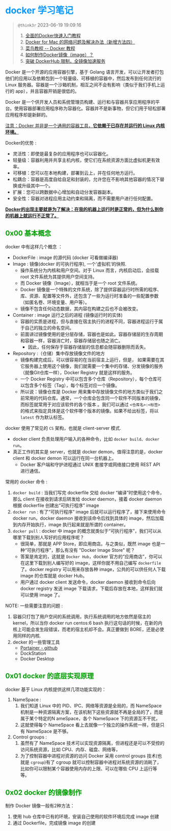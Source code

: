 # <font color=#0099ff> **docker 学习笔记** </font>

> `@think3r` 2023-06-19 19:09:16
> 1. [全面的Docker快速入门教程](https://zhuanlan.zhihu.com/p/435605760)
> 2. [Docker for Mac 的网络问题及解决办法（新增方法四）](https://www.haoyizebo.com/posts/fd0b9bd8/)
> 3. [菜鸟教程 -- Docker 教程](https://www.runoob.com/docker/docker-tutorial.html)
> 4. [如何制作Docker镜像（image）？](https://zhuanlan.zhihu.com/p/122380334)
> 5. [突破 DockerHub 限制，全镜像加速服务](https://zhuanlan.zhihu.com/p/256359308)

Docker 是一个开源的应用容器引擎，基于 Golang 语言开发，可以让开发者打包他们的应用以及依赖包到一个轻量级、可移植的容器中，然后发布到任何流行的 Linux 服务器。容器是一个沙箱机制，相互之间不会有影响（类似于我们手机上运行的 app），并且容器开销是很低的。

Docker 是一个供开发人员和系统管理员构建、运行和与容器共享应用程序的平台。使用容器部署应用程序称为容器化。容器并不是新事物，但它们用于轻松部署应用程序却是新鲜的。

<u>注意：Docker 并非是一个通用的容器工具，**它依赖于已存在并运行的 Linux 内核环境。**</u>

Docker的优势 :

- 灵活性：即使是最复杂的应用程序也可以容器化。
- 轻量级：容器利用并共享主机内核，使它们在系统资源方面比虚拟机更有效率。
- 可移植：您可以在本地构建，部署到云上，并在任何地方运行。
- 松耦合：容器是高度自给自足和封装的，允许您在不影响其他容器的情况下替换或升级其中一个。
- 扩展：您可以跨数据中心增加和自动分发容器副本。
- 安全性：容器对进程应用主动约束和隔离，而不需要用户进行任何配置。

<u>**Docker的出现主要就是为了解决：在我的机器上运行时是正常的，但为什么到你的机器上就运行不正常了。**</u>

## <font color=#009A000> 0x00 基本概念 </font>

docker 中有这样几个概念 ：

- DockerFile : image 的源代码 (docker 可看做编译器)
- Image : 镜像(docker 的可执行程序), 一个'虚拟机'的快照.
  - 操作系统分为内核和用户空间。对于 Linux 而言，内核启动后，会挂载 root 文件系统为其提供用户空间支持。
  - 而 Docker 镜像（Image），就相当于是一个 root 文件系统。
  - Docker 镜像是一个特殊的文件系统，除了提供容器运行时所需的程序、库、资源、配置等文件外，还包含了一些为运行时准备的一些配置参数（如匿名卷、环境变量、用户等）。
  - 镜像不包含任何动态数据，其内容在构建之后也不会被改变。
- Container : image 运行之后的进程 (镜像运行时的实体)
  - 容器的实质是进程，但与直接在宿主执行的进程不同，容器进程运行于属于自己的独立的命名空间。
  - 前面讲过镜像使用的是分层存储，容器也是如此。容器存储层的生存周期和容器一样，容器消亡时，容器存储层也随之消亡。
    - 因此，任何保存于容器存储层的信息都会随容器删除而丢失。
- Repository :（仓储）集中存放镜像文件的地方
  - 镜像构建完成后，可以很容易的在当前宿主上运行，但是， 如果需要在其它服务器上使用这个镜像，我们就需要一个集中的存储、分发镜像的服务（就像Git仓库一样），Docker Registry 就是这样的服务。
  - 一个 Docker Registry 中可以包含多个仓库（Repository），每个仓库可以包含多个标签（Tag），每个标签对应一个镜像。
  - 所以说：镜像仓库是 Docker 用来集中存放镜像文件的地方类似于我们之前常用的代码仓库。通常，一个仓库会包含同一个软件不同版本的镜像，而标签就常用于对应该软件的各个版本 。我们可以通过 `<仓库名>:<标签>` 的格式来指定具体是这个软件哪个版本的镜像。如果不给出标签，将以 `latest` 作为默认标签。

docker 使用了常见的 `CS` 架构，也就是 client-server 模式.

- docker client 负责处理用户输入的各种命令，比如 `docker build`、`docker run`。
- 真正工作的其实是 server，也就是 docker demon，值得注意的是，docker client 和 docker demon 可以运行在同一台机器上。
  - Docker 客户端和守护进程通过 UNIX 套接字或网络接口使用 REST API 进行通信。

常用的 docker 命令 :

1. `docker build` : 当我们写完 dockerfile 交给 docker “编译”时使用这个命令，那么 client 在接收到请求后转发给 docker daemon，接着 docker daemon 根据 dockerfile 创建出“可执行程序” image
2. `docker run` : 有了“可执行程序” image 后就可以运行程序了，接下来使用命令 docker run，docker daemon 接收到该命令后找到具体的 image，然后加载到内存开始执行，image 执行起来就是所谓的 container。
3. `docker pull` : docker 中 image 的概念就类似于“可执行程序”，我们可以从哪里下载到别人写好的应用程序呢？
   - 很简单，那就是 APP Store，即应用商店。与之类似，既然 image 也是一种“可执行程序”，那么有没有 "Docker Image Store" 呢？
   - 答案是肯定的，这就是 `Docker Hub`，docker 官方的“应用商店”，你可以在这里下载到别人编写好的 image，这样你就不用自己编写 `dockerfile` 了。docker registry 可以用来存放各种 image，公共的可以供任何人下载 image 的仓库就是 docker Hub。
   - 用户通过 docker client 发送命令，docker daemon 接收到命令后向 docker registry 发送 image 下载请求，下载后存放在本地，这样我们就可以使用 image 了。

NOTE: 一些需要注意的问题 :

1. 容器只打包了用户空间的系统调用，执行系统调用的地方依然是宿主的 kernel，所以当你 docker run centos:6 bash 执行这句话的时候，在新的内核上可能会发生段错误，而老的宿主机却不会。真正要做到 BORE，还是必使用同样的内核.
2. decker 的一些管理工具
   - [Portainer - github](https://github.com/portainer/portainer)
   - DockStation
   - Docker Desktop

## <font color=#009A000> 0x01 docker 的底层实现原理 </font>

docker 基于 Linux 内核提供这样几项功能实现的：

1. NameSpace :
   1. 我们知道 Linux 中的 PID、IPC、网络等资源是全局的，而 NameSpace 机制是一种资源隔离方案，在该机制下这些资源就不再是全局的了，而是属于某个特定的N ameSpace，各个 NameSpace 下的资源互不干扰，
   2. 这就使得每个 NameSpace 看上去就像一个独立的操作系统一样，但是只有 NameSpace 是不够。
2. Control groups :
   1. 虽然有了 NameSpace 技术可以实现资源隔离，但进程还是可以不受控的访问系统资源，比如 CPU、内存、磁盘、网络等，
   2. 为了控制容器中进程对资源的访问 Docker 采用 control groups 技术(也就是 `cgroup`)有了 cgroup 就可以控制容器中进程对系统资源的消耗了，比如你可以限制某个容器使用内存的上限、可以在哪些 CPU 上运行等等。

## <font color=#009A000> 0x02 docker 的镜像制作 </font>

制作 Docker 镜像一般有2种方法：

1. 使用 hub 仓库中已有的环境，安装自己使用的软件环境后完成 image 创建
2. 通过 Dockerfile，完成镜像 image 的创建
